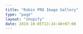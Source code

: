 ```yaml
---
title: "Robin PRO Image Gallery"
type: "page"
layout: "shopify"
date: 2019-10-05T13:24:48+07:00
---
```

